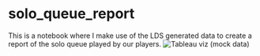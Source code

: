 # solo_queue_report
This is a notebook where I make use of the LDS generated data to create a report of the solo queue played by our players.
![Tableau viz](https://cdn.discordapp.com/attachments/375599172046290944/466660644020813824/soloq_report.png "Demo of graphs in Tableau using mock data.")
(mock data)
